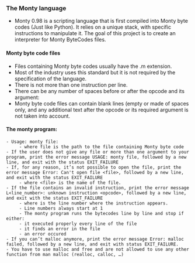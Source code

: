 ### The Monty language

- Monty 0.98 is a scripting language that is first compiled into Monty byte codes (Just like Python). It relies on a unique stack, with specific instructions to manipulate it. The goal of this project is to create an interpreter for Monty ByteCodes files.

#### Monty byte code files


* Files containing Monty byte codes usually have the .m extension.
* Most of the industry uses this standard but it is not required by the specification of the language. 
* There is not more than one instruction per line. 
* There can be any number of spaces before or after the opcode and its argument:
* Monty byte code files can contain blank lines (empty or made of spaces only, and any additional text after the opcode or its required argument is not taken into account.

#### The monty program:

		
	- Usage: monty file:
         - where file is the path to the file containing Monty byte code
	- If the user does not give any file or more than one argument to your program, print the error message USAGE: monty file, followed by a new line, and exit with the status EXIT_FAILURE
	- If, for any reason, it’s not possible to open the file, print the error message Error: Can't open file <file>, followed by a new line, and exit with the status EXIT_FAILURE
		 - where <file> is the name of the file.
	- If the file contains an invalid instruction, print the error message L<line_number>: unknown instruction <opcode>, followed by a new line, and exit with the status EXIT_FAILURE
		 - where is the line number where the instruction appears.
         - Line numbers always start at 1
		 - The monty program runs the bytecodes line by line and stop if either:
		 - it executed properly every line of the file
		 - it finds an error in the file
		 - an error occured
	- If you can’t malloc anymore, print the error message Error: malloc failed, followed by a new line, and exit with status EXIT_FAILURE.
    - You have to use malloc and free and are not allowed to use any other function from man malloc (realloc, calloc, …)
